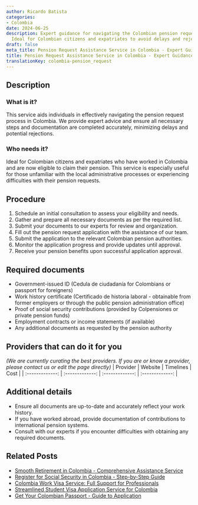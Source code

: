 ```yaml
---
author: Ricardo Batista
categories:
- Colombia
date: 2024-06-25
description: Expert guidance for navigating the Colombian pension request process.
  Ideal for Colombian citizens and expatriates to avoid delays and rejections.
draft: false
meta_title: Pension Request Assistance Service in Colombia - Expert Guidance
title: Pension Request Assistance Service in Colombia - Expert Guidance
translationKey: colombia-pension_request
---
```



## Description
### What is it?
This service aids individuals in effectively navigating the pension request process in Colombia. We provide expert advice and ensure all necessary steps and documentation are completed accurately, minimizing delays and potential rejections.

### Who needs it?
Ideal for Colombian citizens and expatriates who have worked in Colombia and are now eligible to claim their pension. This service is especially useful for those unfamiliar with the local administrative processes or experiencing difficulties with their pension requests.

## Procedure

1. Schedule an initial consultation to assess your eligibility and needs.
2. Gather and prepare all necessary documents as per the required list.
3. Submit your documents to our experts for review and organization.
4. Fill out the pension request application with the assistance of our team.
5. Submit the application to the relevant Colombian pension authorities.
6. Monitor the application progress and provide updates until approval.
7. Receive your pension benefits upon successful application approval.


## Required documents

- Government-issued ID (Cedula de ciudadanía for Colombians or passport for foreigners)
- Work history certificate (Certificado de historia laboral - obtainable from former employers or through the public pension administration office)
- Proof of social security contributions (provided by Colpensiones or private pension funds)
- Employment contracts or income statements (if available)
- Any additional documents as requested by the pension authority


## Providers that can do it for you
_(We are currently curating the best providers. If you are or know a provider, please contact us or edit the page directly)_
| Provider        |     Website     |     Timelines    |       Cost      |
| :-------------: | :-------------: |  :-------------: | :-------------: |

## Additional details

- Ensure all documents are up-to-date and accurately reflect your work history.
- If you have worked abroad, provide documentation of contributions to international pension systems.
- Consult with our experts if you encounter difficulties with obtaining any required documents.




## Related Posts

- [Smooth Retirement in Colombia - Comprehensive Assistance Service](https://tramitit.com/guides/colombia/retirement_request/)
- [Register for Social Security in Colombia - Step-by-Step Guide](https://tramitit.com/guides/colombia/social_security_system_registration/)
- [Colombia Work Visa Service: Full Support for Professionals](https://tramitit.com/guides/colombia/work_visa_request/)
- [Streamlined Student Visa Application Service for Colombia](https://tramitit.com/guides/colombia/student_visa_request/)
- [Get Your Colombian Passport - Guide to Application](https://tramitit.com/guides/colombia/colombian_passport/)